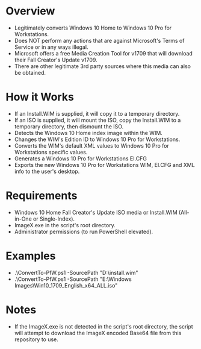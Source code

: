 # Overview
- Legitimately converts Windows 10 Home to Windows 10 Pro for Workstations.
- Does NOT perform any actions that are against Microsoft's Terms of Service or in any ways illegal.
- Microsoft offers a free Media Creation Tool for v1709 that will download their Fall Creator's Update v1709.
- There are other legitimate 3rd party sources where this media can also be obtained.

# How it Works
- If an Install.WIM is supplied, it will copy it to a temporary directory.
- If an ISO is supplied, it will mount the ISO, copy the Install.WIM to a temporary directory, then dismount the ISO.
- Detects the Windows 10 Home index image within the WIM.
- Changes the WIM's Edition ID to Windows 10 Pro for Workstations.
- Converts the WIM's default XML values to Windows 10 Pro for Workstations specific values.
- Generates a Windows 10 Pro for Workstations EI.CFG
- Exports the new Windows 10 Pro for Workstations WIM, EI.CFG and XML info to the user's desktop.

# Requirements
- Windows 10 Home Fall Creator's Update ISO media or Install.WIM (All-in-One or Single-Index).
- ImageX.exe in the script's root directory.
- Administrator permissions (to run PowerShell elevated).

# Examples
- .\ConvertTo-PfW.ps1 -SourcePath "D:\install.wim"
- .\ConvertTo-PfW.ps1 -SourcePath "E:\Windows Images\Win10_1709_English_x64_ALL.iso"

# Notes
- If the ImageX.exe is not detected in the script's root directory, the script will attempt to download the ImageX encoded Base64 file from this repository to use.
